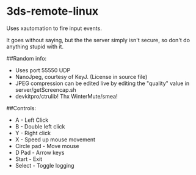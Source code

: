 # 3ds-remote-linux

Uses xautomation to fire input events.

It goes without saying, but the the server simply isn't secure,
so don't do anything stupid with it.

##Random info:
 * Uses port 55550 UDP
 * NanoJpeg, courtesy of KeyJ. (License in source file)
 * JPEG compression can be edited live by editing the "quality" value in server/getScreencap.sh
 * devkitpro/ctrulib! Thx WinterMute/smea!

##Controls:
 * A - Left Click
 * B - Double left click
 * Y - Right click
 * X - Speed up mouse movement
 * Circle pad - Move mouse
 * D Pad - Arrow keys
 * Start - Exit
 * Select - Toggle logging